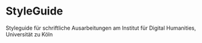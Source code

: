 # StyleGuide
Styleguide für schriftliche Ausarbeitungen am Institut für Digital Humanities, Universität zu Köln
